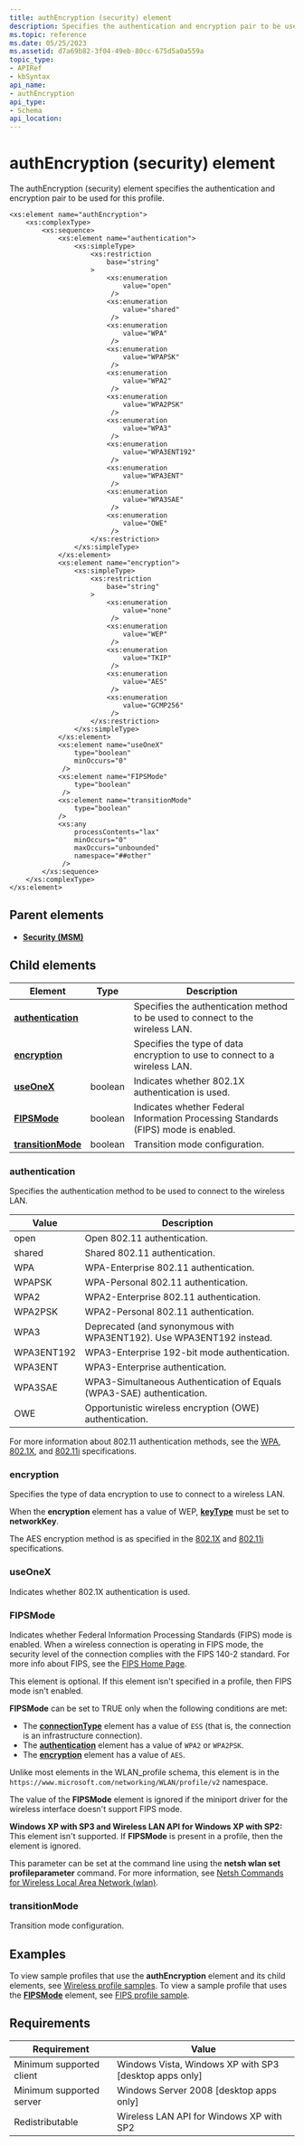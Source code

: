 ```yaml
---
title: authEncryption (security) element
description: Specifies the authentication and encryption pair to be used for this profile.
ms.topic: reference
ms.date: 05/25/2023
ms.assetid: d7a69b82-3f04-49eb-80cc-675d5a0a559a
topic_type: 
- APIRef
- kbSyntax
api_name: 
- authEncryption
api_type: 
- Schema
api_location: 
---
```


# authEncryption (security) element

The authEncryption (security) element specifies the authentication and encryption pair to be used for this profile.

``` syntax
<xs:element name="authEncryption">
    <xs:complexType>
        <xs:sequence>
            <xs:element name="authentication">
                <xs:simpleType>
                    <xs:restriction
                        base="string"
                    >
                        <xs:enumeration
                            value="open"
                         />
                        <xs:enumeration
                            value="shared"
                         />
                        <xs:enumeration
                            value="WPA"
                         />
                        <xs:enumeration
                            value="WPAPSK"
                         />
                        <xs:enumeration
                            value="WPA2"
                         />
                        <xs:enumeration
                            value="WPA2PSK"
                         />
                        <xs:enumeration
                            value="WPA3"
                         />
                        <xs:enumeration
                            value="WPA3ENT192"
                         />
                        <xs:enumeration
                            value="WPA3ENT"
                         />
                        <xs:enumeration
                            value="WPA3SAE"
                         />
                        <xs:enumeration
                            value="OWE"
                         />
                    </xs:restriction>
                </xs:simpleType>
            </xs:element>
            <xs:element name="encryption">
                <xs:simpleType>
                    <xs:restriction
                        base="string"
                    >
                        <xs:enumeration
                            value="none"
                         />
                        <xs:enumeration
                            value="WEP"
                         />
                        <xs:enumeration
                            value="TKIP"
                         />
                        <xs:enumeration
                            value="AES"
                         />
                        <xs:enumeration
                            value="GCMP256"
                         />
                    </xs:restriction>
                </xs:simpleType>
            </xs:element>
            <xs:element name="useOneX"
                type="boolean"
                minOccurs="0"
             />
            <xs:element name="FIPSMode"
                type="boolean"
             />
            <xs:element name="transitionMode"
                type="boolean"
            />
            <xs:any
                processContents="lax"
                minOccurs="0"
                maxOccurs="unbounded"
                namespace="##other"
             />
        </xs:sequence>
    </xs:complexType>
</xs:element>
```

## Parent elements

* [**Security (MSM)**](wlan-profileschema-security-msm-element.md)

## Child elements

| Element | Type | Description |
|-|-|-|
| [**authentication**](#authentication) | | Specifies the authentication method to be used to connect to the wireless LAN. |
| [**encryption**](#encryption) | | Specifies the type of data encryption to use to connect to a wireless LAN. |
| [**useOneX**](#useonex) | boolean | Indicates whether 802.1X authentication is used. |
| [**FIPSMode**](#fipsmode) | boolean | Indicates whether Federal Information Processing Standards (FIPS) mode is enabled. |
| [**transitionMode**](#transitionmode) | boolean | Transition mode configuration. |

### authentication

Specifies the authentication method to be used to connect to the wireless LAN.

| Value | Description |
|-|-|
| open | Open 802.11 authentication. |
| shared | Shared 802.11 authentication. |
| WPA | WPA-Enterprise 802.11 authentication. |
| WPAPSK | WPA-Personal 802.11 authentication. |
| WPA2 | WPA2-Enterprise 802.11 authentication. |
| WPA2PSK | WPA2-Personal 802.11 authentication. |
| WPA3 | Deprecated (and synonymous with WPA3ENT192). Use WPA3ENT192 instead. |
| WPA3ENT192 | WPA3-Enterprise 192-bit mode authentication. |
| WPA3ENT | WPA3-Enterprise authentication. |
| WPA3SAE | WPA3-Simultaneous Authentication of Equals (WPA3-SAE) authentication. |
| OWE | Opportunistic wireless encryption (OWE) authentication. |

For more information about 802.11 authentication methods, see the [WPA](https://en.wikipedia.org/wiki/Wi-Fi_Protected_Access), [802.1X](https://ieeexplore.ieee.org/document/1438730), and [802.11i](https://standards.ieee.org/ieee/802.11i/3127/) specifications.

### encryption

Specifies the type of data encryption to use to connect to a wireless LAN.

When the **encryption** element has a value of WEP, [**keyType**](wlan-profileschema-sharedkey-security-element.md#keytype) must be set to **networkKey**.

The AES encryption method is as specified in the [802.1X](https://ieeexplore.ieee.org/document/1438730) and [802.11i](https://standards.ieee.org/ieee/802.11i/3127/) specifications.

### useOneX

Indicates whether 802.1X authentication is used.

### FIPSMode

Indicates whether Federal Information Processing Standards (FIPS) mode is enabled. When a wireless connection is operating in FIPS mode, the security level of the connection complies with the FIPS 140-2 standard. For more info about FIPS, see the [FIPS Home Page](https://www.itl.nist.gov/fipspubs/).

This element is optional. If this element isn't specified in a profile, then FIPS mode isn't enabled.

**FIPSMode** can be set to TRUE only when the following conditions are met:

- The [**connectionType**](wlan-profileschema-wlanprofile-element.md#connectiontype) element has a value of `ESS` (that is, the connection is an infrastructure connection).
- The [**authentication**](wlan-profileschema-authencryption-security-element.md#authentication) element has a value of `WPA2` or `WPA2PSK`.
- The [**encryption**](wlan-profileschema-authencryption-security-element.md#encryption) element has a value of `AES`.

Unlike most elements in the WLAN\_profile schema, this element is in the `https://www.microsoft.com/networking/WLAN/profile/v2` namespace.

The value of the **FIPSMode** element is ignored if the miniport driver for the wireless interface doesn't support FIPS mode.

**Windows XP with SP3 and Wireless LAN API for Windows XP with SP2:** This element isn't supported. If **FIPSMode** is present in a profile, then the element is ignored.

This parameter can be set at the command line using the **netsh wlan set profileparameter** command. For more information, see [Netsh Commands for Wireless Local Area Network (wlan)](/previous-versions/windows/it-pro/windows-server-2008-R2-and-2008/cc755301(v=ws.10)).

### transitionMode

Transition mode configuration.

## Examples

To view sample profiles that use the **authEncryption** element and its child elements, see [Wireless profile samples](wireless-profile-samples.md). To view a sample profile that uses the [**FIPSMode**](wlan-profileschema-authencryption-security-element.md#fipsmode) element, see [FIPS profile sample](fips-profile-sample.md).

## Requirements

| Requirement | Value |
|-|-|
| Minimum supported client | Windows Vista, Windows XP with SP3 \[desktop apps only\] |
| Minimum supported server | Windows Server 2008 \[desktop apps only\] |
| Redistributable | Wireless LAN API for Windows XP with SP2 |
